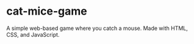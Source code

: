 # cat-mice-game
A simple web-based game where you catch a mouse. Made with HTML, CSS, and JavaScript.
